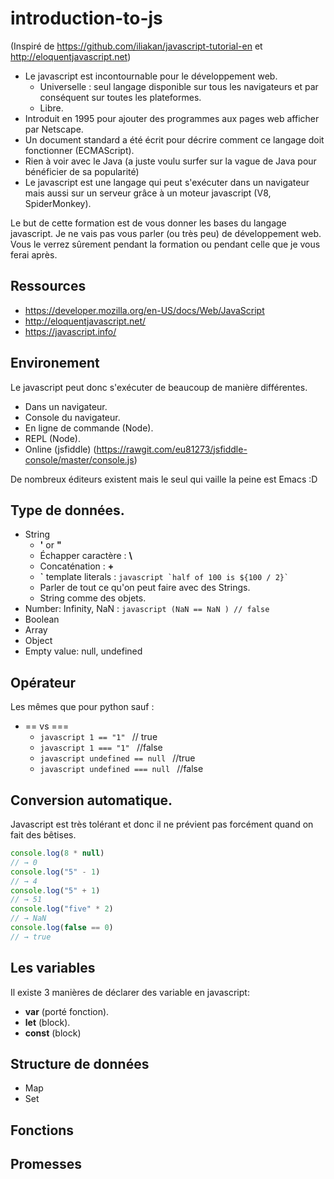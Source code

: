 # introduction-to-js

(Inspiré de https://github.com/iliakan/javascript-tutorial-en et http://eloquentjavascript.net)
* Le javascript est incontournable pour le développement web.
  * Universelle : seul langage disponible sur tous les navigateurs et par conséquent sur toutes les plateformes.
  * Libre.
* Introduit en 1995 pour ajouter des programmes aux pages web afficher par Netscape.
* Un document standard a été écrit pour décrire comment ce langage doit fonctionner (ECMAScript).
* Rien à voir avec le Java (a juste voulu surfer sur la vague de Java pour bénéficier de sa popularité)
* Le javascript est une langage qui peut s'exécuter dans un navigateur mais aussi sur un serveur grâce à un moteur javascript (V8, SpiderMonkey).


Le but de cette formation est de vous donner les bases du langage javascript. Je ne vais pas vous parler (ou très peu) de développement web. Vous le verrez sûrement pendant la formation ou pendant celle que je vous ferai après.

## Ressources
  - https://developer.mozilla.org/en-US/docs/Web/JavaScript
  - http://eloquentjavascript.net/
  - https://javascript.info/

## Environement

Le javascript peut donc s'exécuter de beaucoup de manière différentes.
  * Dans un navigateur.
  * Console du navigateur.
  * En ligne de commande (Node).
  * REPL (Node).
  * Online (jsfiddle) (https://rawgit.com/eu81273/jsfiddle-console/master/console.js)

De nombreux éditeurs existent mais le seul qui vaille la peine est Emacs :D

## Type de données.

* String
  * **'** or **"**
  * Échapper caractère : **\\**
  * Concaténation : **+**
  * **\`** template literals : ```javascript `half of 100 is ${100 / 2}` ```
  * Parler de tout ce qu'on peut faire avec des Strings.
  * String comme des objets.
* Number: Infinity, NaN  : ```javascript (NaN == NaN ) // false ```
* Boolean
* Array
* Object
* Empty value: null, undefined

## Opérateur
  Les mêmes que pour python sauf : 
   - == vs ===
     - ```javascript 1 == "1" ``` // true
     - ```javascript 1 === "1" ``` //false
     - ```javascript undefined == null ``` //true
     - ```javascript undefined === null ``` //false

## Conversion automatique.
  Javascript est très tolérant et donc il ne prévient pas forcément quand on fait des bêtises.
  ```javascript
  console.log(8 * null)
  // → 0
  console.log("5" - 1)
  // → 4
  console.log("5" + 1)
  // → 51
  console.log("five" * 2)
  // → NaN
  console.log(false == 0)
  // → true
  ```


## Les variables

Il existe 3 manières de déclarer des variable en javascript:
  * **var** (porté fonction).
  * **let** (block).
  * **const** (block)



## Structure de données

  * Map
  * Set

## Fonctions


## Promesses